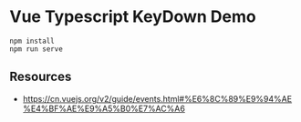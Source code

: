 Vue Typescript KeyDown Demo
===========================


```
npm install
npm run serve
```

Resources
---------

- https://cn.vuejs.org/v2/guide/events.html#%E6%8C%89%E9%94%AE%E4%BF%AE%E9%A5%B0%E7%AC%A6